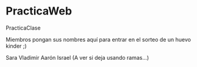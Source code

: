 # PracticaWeb
PracticaClase

Miembros pongan sus nombres aquí para entrar en el sorteo de un huevo kinder ;)

Sara
Vladimir
Aarón
Israel
(A ver si deja usando ramas...)
